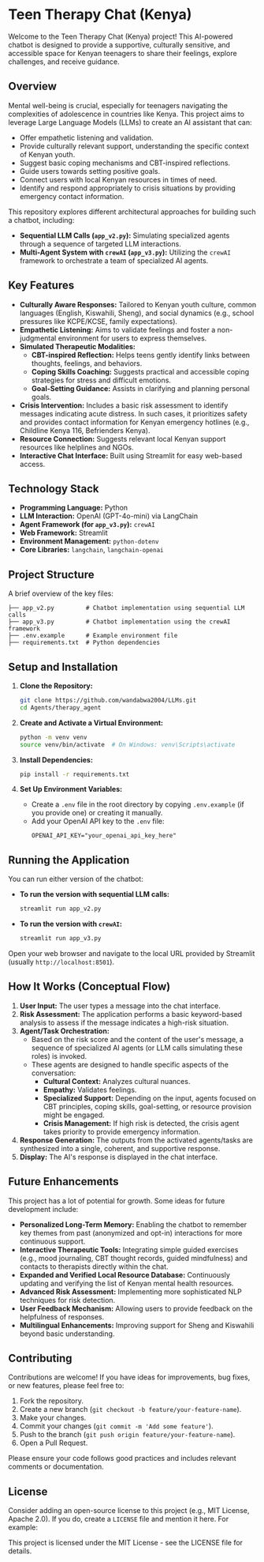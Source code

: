 
# Teen Therapy Chat (Kenya)

Welcome to the Teen Therapy Chat (Kenya) project! This AI-powered chatbot is designed to provide a supportive, culturally sensitive, and accessible space for Kenyan teenagers to share their feelings, explore challenges, and receive guidance.
 
## Overview
 
Mental well-being is crucial, especially for teenagers navigating the complexities of adolescence in countries like Kenya. This project aims to leverage Large Language Models (LLMs) to create an AI assistant that can:
 
 *   Offer empathetic listening and validation.
 *   Provide culturally relevant support, understanding the specific context of Kenyan youth.
 *   Suggest basic coping mechanisms and CBT-inspired reflections.
 *   Guide users towards setting positive goals.
 *   Connect users with local Kenyan resources in times of need.
 *   Identify and respond appropriately to crisis situations by providing emergency contact information.
 
This repository explores different architectural approaches for building such a chatbot, including:
 *   **Sequential LLM Calls (`app_v2.py`):** Simulating specialized agents through a sequence of targeted LLM interactions.
 *   **Multi-Agent System with `crewAI` (`app_v3.py`):** Utilizing the `crewAI` framework to orchestrate a team of specialized AI agents.
 
## Key Features
 
 * **Culturally Aware Responses:** Tailored to Kenyan youth culture, common languages (English, Kiswahili, Sheng), and social dynamics (e.g., school pressures like KCPE/KCSE, family expectations).
 *  **Empathetic Listening:** Aims to validate feelings and foster a non-judgmental environment for users to express themselves.
 *   **Simulated Therapeutic Modalities:**
     *   **CBT-inspired Reflection:** Helps teens gently identify links between thoughts, feelings, and behaviors.
     *   **Coping Skills Coaching:** Suggests practical and accessible coping strategies for stress and difficult emotions.
     *   **Goal-Setting Guidance:** Assists in clarifying and planning personal goals.
 *   **Crisis Intervention:** Includes a basic risk assessment to identify messages indicating acute distress. In such cases, it prioritizes safety and provides contact information for Kenyan emergency hotlines (e.g., Childline Kenya 116, Befrienders Kenya).
 *   **Resource Connection:** Suggests relevant local Kenyan support resources like helplines and NGOs.
 *   **Interactive Chat Interface:** Built using Streamlit for easy web-based access.
 
 ## Technology Stack
 
 *   **Programming Language:** Python
 *   **LLM Interaction:** OpenAI (GPT-4o-mini) via LangChain
 *   **Agent Framework (for `app_v3.py`):** `crewAI`
 *   **Web Framework:** Streamlit
 *   **Environment Management:** `python-dotenv`
 *   **Core Libraries:** `langchain`, `langchain-openai`
 
 ## Project Structure
 
 A brief overview of the key files:
 
 ```
 ├── app_v2.py         # Chatbot implementation using sequential LLM calls
 ├── app_v3.py         # Chatbot implementation using the crewAI framework
 ├── .env.example      # Example environment file
 ├── requirements.txt  # Python dependencies

 ```
  
 ## Setup and Installation
 
 1.  **Clone the Repository:**
     ```bash
     git clone https://github.com/wandabwa2004/LLMs.git
     cd Agents/therapy_agent
     ```
 
 2.  **Create and Activate a Virtual Environment:**
     ```bash
     python -m venv venv
     source venv/bin/activate  # On Windows: venv\Scripts\activate
     ```
 
 3.  **Install Dependencies:**
     ```bash
     pip install -r requirements.txt
     ```
 
 4.  **Set Up Environment Variables:**
     *   Create a `.env` file in the root directory by copying `.env.example` (if you provide one) or creating it manually.
     *   Add your OpenAI API key to the `.env` file:
         ```env
         OPENAI_API_KEY="your_openai_api_key_here"
         ```
 
 ## Running the Application
 
 You can run either version of the chatbot:
 
 *   **To run the version with sequential LLM calls:**
     ```bash
     streamlit run app_v2.py
     ```
 
 *   **To run the version with `crewAI`:**
     ```bash
     streamlit run app_v3.py
     ```
 
 Open your web browser and navigate to the local URL provided by Streamlit (usually `http://localhost:8501`).
 
 ## How It Works (Conceptual Flow)
 
 1.  **User Input:** The user types a message into the chat interface.
 2.  **Risk Assessment:** The application performs a basic keyword-based analysis to assess if the message indicates a high-risk situation.
 3.  **Agent/Task Orchestration:**
     *   Based on the risk score and the content of the user's message, a sequence of specialized AI agents (or LLM calls simulating these roles) is invoked.
     *   These agents are designed to handle specific aspects of the conversation:
         *   **Cultural Context:** Analyzes cultural nuances.
         *   **Empathy:** Validates feelings.
         *   **Specialized Support:** Depending on the input, agents focused on CBT principles, coping skills, goal-setting, or resource provision might be engaged.
         *   **Crisis Management:** If high risk is detected, the crisis agent takes priority to provide emergency information.
 4.  **Response Generation:** The outputs from the activated agents/tasks are synthesized into a single, coherent, and supportive response.
 5.  **Display:** The AI's response is displayed in the chat interface.
 
 ## Future Enhancements
 
 This project has a lot of potential for growth. Some ideas for future development include:
 
 *   **Personalized Long-Term Memory:** Enabling the chatbot to remember key themes from past (anonymized and opt-in) interactions for more continuous support.
 *   **Interactive Therapeutic Tools:** Integrating simple guided exercises (e.g., mood journaling, CBT thought records, guided mindfulness) and  contacts to therapists directly within the chat.
 *   **Expanded and Verified Local Resource Database:** Continuously updating and verifying the list of Kenyan mental health resources.
 *   **Advanced Risk Assessment:** Implementing more sophisticated NLP techniques for risk detection.
 *   **User Feedback Mechanism:** Allowing users to provide feedback on the helpfulness of responses.
 *   **Multilingual Enhancements:** Improving support for Sheng and Kiswahili beyond basic understanding.
 
 ## Contributing
 
 Contributions are welcome! If you have ideas for improvements, bug fixes, or new features, please feel free to:
 
 1.  Fork the repository.
 2.  Create a new branch (`git checkout -b feature/your-feature-name`).
 3.  Make your changes.
 4.  Commit your changes (`git commit -m 'Add some feature'`).
 5.  Push to the branch (`git push origin feature/your-feature-name`).
 6.  Open a Pull Request.
 
 Please ensure your code follows good practices and includes relevant comments or documentation.
 
 ## License
 
 Consider adding an open-source license to this project (e.g., MIT License, Apache 2.0). If you do, create a `LICENSE` file and mention it here. For example:
 
 This project is licensed under the MIT License - see the LICENSE file for details.
